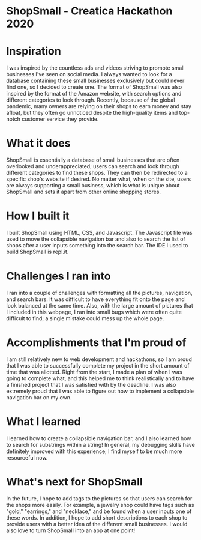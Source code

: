 # ShopSmall - Creatica Hackathon 2020
# Inspiration
I was inspired by the countless ads and videos striving to promote small businesses I've seen on social media. I always wanted to look for a database containing these small businesses exclusively but could never find one, so I decided to create one. The format of ShopSmall was also inspired by the format of the Amazon website, with search options and different categories to look through. Recently, because of the global pandemic, many owners are relying on their shops to earn money and stay afloat, but they often go unnoticed despite the high-quality items and top-notch customer service they provide.

# What it does
ShopSmall is essentially a database of small businesses that are often overlooked and underappreciated; users can search and look through different categories to find these shops. They can then be redirected to a specific shop's website if desired. No matter what, when on the site, users are always supporting a small business, which is what is unique about ShopSmall and sets it apart from other online shopping stores.

# How I built it
I built ShopSmall using HTML, CSS, and Javascript. The Javascript file was used to move the collapsible navigation bar and also to search the list of shops after a user inputs something into the search bar. The IDE I used to build ShopSmall is repl.it.

# Challenges I ran into
I ran into a couple of challenges with formatting all the pictures, navigation, and search bars. It was difficult to have everything fit onto the page and look balanced at the same time. Also, with the large amount of pictures that I included in this webpage, I ran into small bugs which were often quite difficult to find; a single mistake could mess up the whole page.

# Accomplishments that I'm proud of
I am still relatively new to web development and hackathons, so I am proud that I was able to successfully complete my project in the short amount of time that was allotted. Right from the start, I made a plan of when I was going to complete what, and this helped me to think realistically and to have a finished project that I was satisfied with by the deadline. I was also extremely proud that I was able to figure out how to implement a collapsible navigation bar on my own.

# What I learned
I learned how to create a collapsible navigation bar, and I also learned how to search for substrings within a string! In general, my debugging skills have definitely improved with this experience; I find myself to be much more resourceful now.

# What's next for ShopSmall
In the future, I hope to add tags to the pictures so that users can search for the shops more easily. For example, a jewelry shop could have tags such as "gold," "earrings," and "necklace," and be found when a user inputs one of these words. In addition, I hope to add short descriptions to each shop to provide users with a better idea of the different small businesses. I would also love to turn ShopSmall into an app at one point!
